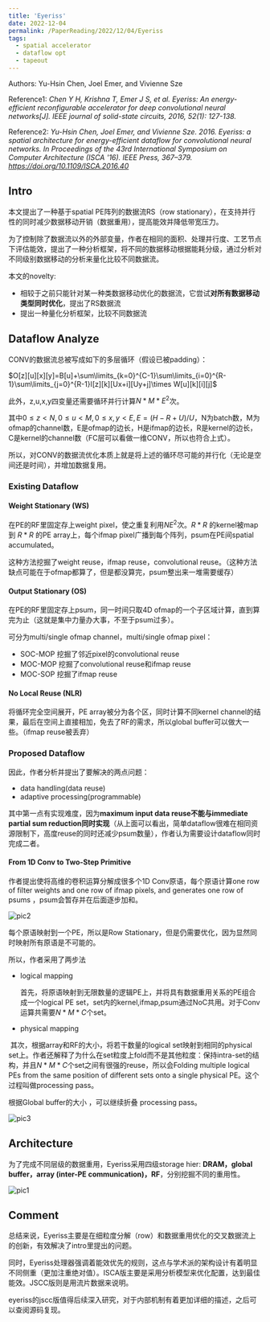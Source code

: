 ```yaml
---
title: 'Eyeriss'
date: 2022-12-04
permalink: /PaperReading/2022/12/04/Eyeriss
tags:
  - spatial accelerator
  - dataflow opt
  - tapeout
---
```


Authors: Yu-Hsin Chen, Joel Emer, and Vivienne Sze  



Reference1: *Chen Y H, Krishna T, Emer J S, et al. Eyeriss: An energy-efficient reconfigurable accelerator for deep convolutional neural networks[J]. IEEE journal of solid-state circuits, 2016, 52(1): 127-138.*

Reference2: *Yu-Hsin Chen, Joel Emer, and Vivienne Sze. 2016. Eyeriss: a spatial architecture for energy-efficient dataflow for convolutional neural networks. In Proceedings of the 43rd International Symposium on Computer Architecture (ISCA '16). IEEE Press, 367–379. https://doi.org/10.1109/ISCA.2016.40*



## Intro

本文提出了一种基于spatial PE阵列的数据流RS（row stationary），在支持并行性的同时减少数据移动开销（数据重用），提高能效并降低带宽压力。



为了控制除了数据流以外的外部变量，作者在相同的面积、处理并行度、工艺节点下评估能效，提出了一种分析框架，将不同的数据移动根据能耗分级，通过分析对不同级别数据移动的分析来量化比较不同数据流。



本文的novelty:

* 相较于之前只能针对某一种类数据移动优化的数据流，它尝试**对所有数据移动类型同时优化**，提出了RS数据流
* 提出一种量化分析框架，比较不同数据流

## Dataflow Analyze

CONV的数据流总被写成如下的多层循环（假设已被padding）：

$O[z][u][x][y]=B[u]+\sum\limits_{k=0}^{C-1}\sum\limits_{i=0}^{R-1}\sum\limits_{j=0}^{R-1}I[z][k][Ux+i][Uy+j]\times W[u][k][i][j]$

此外，z,u,x,y四变量还需要循环并行计算$N*M*E^2$次。

其中$0\le z<N,0\le u<M,0\le x,y<E,E=(H-R+U)/U$，N为batch数，M为ofmap的channel数，E是ofmap的边长，H是ifmap的边长，R是kernel的边长，C是kernel的channel数（FC层可以看做一维CONV，所以也符合上式）。

所以，对CONV的数据流优化本质上就是将上述的循环尽可能的并行化（无论是空间还是时间），并增加数据复用。

### Existing Dataflow

#### Weight Stationary (WS)

在PE的RF里固定存上weight pixel，使之重复利用$NE^2$次。$R*R$ 的kernel被map到 $R*R$ 的PE array上，每个ifmap pixel广播到每个阵列，psum在PE间spatial accumulated。



这种方法挖掘了weight reuse，ifmap reuse，convolutional reuse。（这种方法缺点可能在于ofmap都算了，但是都没算完，psum整出来一堆需要缓存）

#### Output Stationary (OS)

在PE的RF里固定存上psum，同一时间只取4D ofmap的一个子区域计算，直到算完为止（这就是集中力量办大事，不至于psum过多）。

可分为multi/single ofmap channel，multi/single ofmap pixel：

* SOC-MOP      挖掘了邻近pixel的convolutional reuse
* MOC-MOP     挖掘了convolutional reuse和ifmap reuse
* MOC-SOP      挖掘了ifmap reuse

#### No Local Reuse (NLR)

将循环完全空间展开，PE array被分为各个区，同时计算不同kernel channel的结果，最后在空间上直接相加，免去了RF的需求，所以global buffer可以做大一些。（ifmap reuse被丢弃）

### Proposed Dataflow

因此，作者分析并提出了要解决的两点问题：

* data handling(data reuse)
* adaptive processing(programmable)

其中第一点有实现难度，因为**maximum input data reuse不能与immediate partial sum reduction同时实现**（从上面可以看出，简单dataflow很难在相同资源限制下，高度reuse的同时还减少psum数量），作者认为需要设计dataflow同时完成二者。


#### From 1D Conv to Two-Step Primitive  

作者提出使将高维的卷积运算分解成很多个1D Conv原语，每个原语计算one row of filter weights and one row of ifmap pixels, and generates one row of psums ，psum会暂存并在后面逐步加和。 

![pic2](http://starkerfirst.github.io/YangbhPage/images/eyeriss_pic2.png)

每个原语映射到一个PE，所以是Row Stationary，但是仍需要优化，因为显然同时映射所有原语是不可能的。

所以，作者采用了两步法

* logical mapping

    首先，将原语映射到无限数量的逻辑PE上，并将具有数据重用关系的PE组合成一个logical PE set，set内的kernel,ifmap,psum通过NoC共用。对于Conv运算共需要$N*M*C$个set。

* physical mapping

​		其次，根据array和RF的大小，将若干数量的logical set映射到相同的physical set上。作者还解释了为什么在set粒度上fold而不是其他粒度：保持intra-set的结构，并且$N*M*C$个set之间有很强的reuse，所以会Folding multiple logical PEs from the same position of different sets onto a single physical PE。这个过程叫做processing pass。



根据Global buffer的大小 ，可以继续折叠 processing pass。	

![pic3](http://starkerfirst.github.io/YangbhPage/images/eyeriss_pic3.png)



## Architecture

为了完成不同层级的数据重用，Eyeriss采用四级storage hier: **DRAM，global buffer，array (inter-PE communication)，RF**，分别挖掘不同的重用性。

![pic1](http://starkerfirst.github.io/YangbhPage/images/eyeriss_pic1.png)

## Comment

总结来说，Eyeriss主要是在细粒度分解（row）和数据重用优化的交叉数据流上的创新，有效解决了intro里提出的问题。

同时，Eyeriss处理器强调着能效优先的规则，这点与学术派的架构设计有着明显不同侧重（更加注重绝对值）。ISCA版主要是采用分析模型来优化配置，达到最佳能效。JSCC版则是用流片数据来说明。



eyeriss的jscc版值得后续深入研究，对于内部机制有着更加详细的描述，之后可以查阅源码复现。

